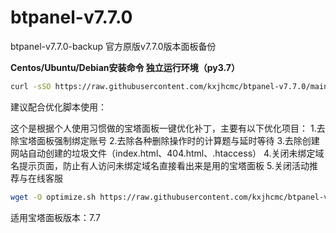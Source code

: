 # btpanel-v7.7.0
btpanel-v7.7.0-backup  官方原版v7.7.0版本面板备份

**Centos/Ubuntu/Debian安装命令 独立运行环境（py3.7）**

```Bash
curl -sSO https://raw.githubusercontent.com/kxjhcmc/btpanel-v7.7.0/main/install/install_panel.sh && bash install_panel.sh
```
建议配合优化脚本使用：


这个是根据个人使用习惯做的宝塔面板一键优化补丁，主要有以下优化项目：
1.去除宝塔面板强制绑定账号
2.去除各种删除操作时的计算题与延时等待
3.去除创建网站自动创建的垃圾文件（index.html、404.html、.htaccess）
4.关闭未绑定域名提示页面，防止有人访问未绑定域名直接看出来是用的宝塔面板
5.关闭活动推荐与在线客服
```Bash
wget -O optimize.sh https://raw.githubusercontent.com/kxjhcmc/btpanel-v7.7.0/main/optimize.sh && bash optimize.sh
```

适用宝塔面板版本：7.7
